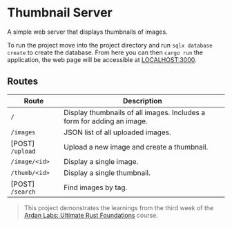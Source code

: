 # Thumbnail Server

A simple web server that displays thumbnails of images.

To run the project move into the project directory and run `sqlx database create` to create the database.
From here you can then `cargo run` the application, the web page will be accessible at [LOCALHOST:3000](http://127.0.0.1:3000/).

## Routes

| Route            | Description                                                            |
| ---------------- | ---------------------------------------------------------------------- |
| `/`              | Display thumbnails of all images. Includes a form for adding an image. |
| `/images`        | JSON list of all uploaded images.                                      |
| [POST] `/upload` | Upload a new image and create a thumbnail.                             |
| `/image/<id>`    | Display a single image.                                                |
| `/thumb/<id>`    | Display a single thumbnail.                                            |
| [POST] `/search` | Find images by tag.                                                    |

> This project demonstrates the learnings from the third week of the [Ardan Labs: Ultimate Rust Foundations](https://www.ardanlabs.com/training/individual-on-demand/rust-bundle/) course.
